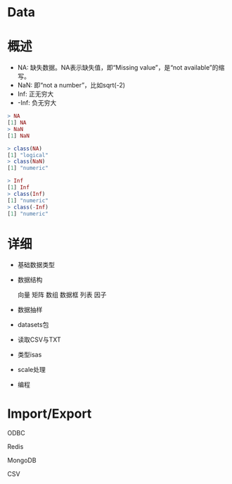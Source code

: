 # Data 

# 概述

- NA: 缺失数据。NA表示缺失值，即“Missing value”，是“not available”的缩写。
- NaN: 即“not a number”，比如sqrt(-2)
- Inf: 正无穷大
- -Inf: 负无穷大

```r
> NA
[1] NA
> NaN
[1] NaN

> class(NA)
[1] "logical"
> class(NaN)
[1] "numeric"

> Inf
[1] Inf
> class(Inf)
[1] "numeric"
> class(-Inf)
[1] "numeric"
```

# 详细
- 基础数据类型
- 数据结构
  
  向量 矩阵  数组  数据框  列表  因子
- 数据抽样
- datasets包
- 读取CSV与TXT
- 类型isas
- scale处理
- 编程

# Import/Export

ODBC

Redis

MongoDB

CSV


